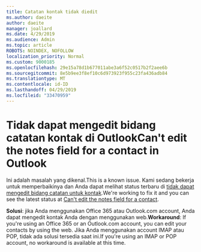 ```yaml
---
title: Catatan kontak tidak diedit
ms.author: daeite
author: daeite
manager: joallard
ms.date: 4/29/2019
ms.audience: Admin
ms.topic: article
ROBOTS: NOINDEX, NOFOLLOW
localization_priority: Normal
ms.custom: 9000185
ms.openlocfilehash: 29e15a78d1b677011abe3a6f52c0517b2f2aee6b
ms.sourcegitcommit: 8e5b9ee3f8ef10c6d973923f955c23fa436adb84
ms.translationtype: MT
ms.contentlocale: id-ID
ms.lasthandoff: 04/29/2019
ms.locfileid: "33470959"
---
```

# <a name="cant-edit-the-notes-field-for-a-contact-in-outlook"></a><span data-ttu-id="69769-102">Tidak dapat mengedit bidang catatan kontak di Outlook</span><span class="sxs-lookup"><span data-stu-id="69769-102">Can't edit the notes field for a contact in Outlook</span></span>

<span data-ttu-id="69769-103">Ini adalah masalah yang dikenal.</span><span class="sxs-lookup"><span data-stu-id="69769-103">This is a known issue.</span></span> <span data-ttu-id="69769-104">Kami sedang bekerja untuk memperbaikinya dan Anda dapat melihat status terbaru di [tidak dapat mengedit bidang catatan untuk kontak](https://support.office.com/article/fb8394ce-04ce-48b5-bae4-be46f77f10fe).</span><span class="sxs-lookup"><span data-stu-id="69769-104">We're working to fix it and you can see the latest status at [Can't edit the notes field for a contact](https://support.office.com/article/fb8394ce-04ce-48b5-bae4-be46f77f10fe).</span></span>

<span data-ttu-id="69769-105">**Solusi**: jika Anda menggunakan Office 365 atau Outlook.com account, Anda dapat mengedit kontak Anda dengan menggunakan web.</span><span class="sxs-lookup"><span data-stu-id="69769-105">**Workaround**: If you're using an Office 365 or an Outlook.com account, you can edit your contacts by using the web.</span></span> <span data-ttu-id="69769-106">Jika Anda menggunakan account IMAP atau POP, tidak ada solusi tersedia saat ini.</span><span class="sxs-lookup"><span data-stu-id="69769-106">If you're using an IMAP or POP account, no workaround is available at this time.</span></span>